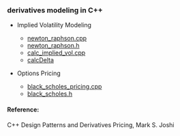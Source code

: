 ### derivatives modeling in C++

- Implied Volatility Modeling
     - [newton_raphson.cpp](https://github.com/manuelmusngi/derivatives-modeling/blob/main/newton_raphson.cpp) 
     - [newton_raphson.h](https://github.com/manuelmusngi/derivatives-modeling/blob/main/newton_raphson.h)
     - [calc_implied_vol.cpp](https://github.com/manuelmusngi/derivatives-modeling/blob/main/calc_implied_vol.cpp)
     - [calcDelta ](https://github.com/manuelmusngi/derivatives-modeling/blob/main/calcDelta.cpp)
    
- Options Pricing
     - [black_scholes_pricing.cpp](https://github.com/manuelmusngi/derivatives-modeling/blob/main/black_scholes_pricing.cpp)
     - [black_scholes.h](https://github.com/manuelmusngi/derivatives-modeling/blob/main/black_scholes.h)
     
#### Reference:

C++ Design Patterns and Derivatives Pricing, Mark S. Joshi

